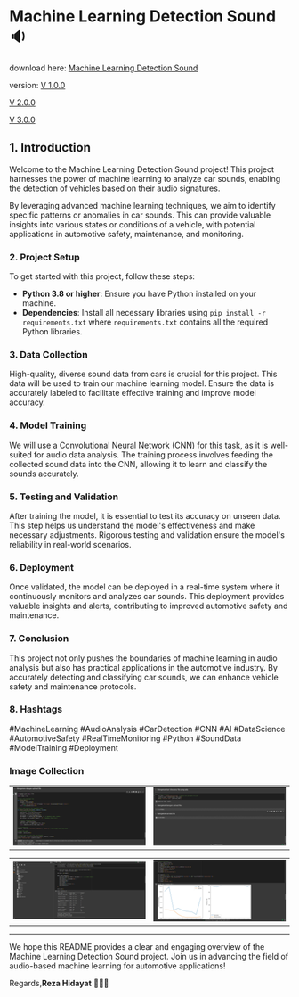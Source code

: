 # Machine Learning Detection Sound 🔉

download here: [Machine Learning Detection Sound](https://github.com/rezapace/Machine-Learning-Sound-Detection/releases/download/Dataset/v3.ipynb)

version:
[V 1.0.0 ](https://github.com/rezapace/Machine-Learning-Sound-Detection/releases/download/Dataset/v1.ipynb)

[V 2.0.0 ](https://github.com/rezapace/Machine-Learning-Sound-Detection/releases/download/Dataset/v2.ipynb)

[V 3.0.0 ](https://github.com/rezapace/Machine-Learning-Sound-Detection/releases/download/Dataset/v3.ipynb)

## 1. Introduction

Welcome to the Machine Learning Detection Sound project! This project harnesses the power of machine learning to analyze car sounds, enabling the detection of vehicles based on their audio signatures.

By leveraging advanced machine learning techniques, we aim to identify specific patterns or anomalies in car sounds. This can provide valuable insights into various states or conditions of a vehicle, with potential applications in automotive safety, maintenance, and monitoring.

### 2. Project Setup

To get started with this project, follow these steps:

- **Python 3.8 or higher**: Ensure you have Python installed on your machine.
- **Dependencies**: Install all necessary libraries using `pip install -r requirements.txt` where `requirements.txt` contains all the required Python libraries.

### 3. Data Collection

High-quality, diverse sound data from cars is crucial for this project. This data will be used to train our machine learning model. Ensure the data is accurately labeled to facilitate effective training and improve model accuracy.

### 4. Model Training

We will use a Convolutional Neural Network (CNN) for this task, as it is well-suited for audio data analysis. The training process involves feeding the collected sound data into the CNN, allowing it to learn and classify the sounds accurately.

### 5. Testing and Validation

After training the model, it is essential to test its accuracy on unseen data. This step helps us understand the model's effectiveness and make necessary adjustments. Rigorous testing and validation ensure the model's reliability in real-world scenarios.

### 6. Deployment

Once validated, the model can be deployed in a real-time system where it continuously monitors and analyzes car sounds. This deployment provides valuable insights and alerts, contributing to improved automotive safety and maintenance.

### 7. Conclusion

This project not only pushes the boundaries of machine learning in audio analysis but also has practical applications in the automotive industry. By accurately detecting and classifying car sounds, we can enhance vehicle safety and maintenance protocols.

### 8. Hashtags
#MachineLearning #AudioAnalysis #CarDetection #CNN #AI #DataScience #AutomotiveSafety #RealTimeMonitoring #Python #SoundData #ModelTraining #Deployment

### Image Collection

<table>
  <tr>
    <td><img src="https://github.com/rezapace/Machine-Learning-Sound-Detection/blob/main/image/Upload.jpg?raw=true" alt="Figma 1"></td>
    <td><img src="https://github.com/rezapace/Machine-Learning-Sound-Detection/blob/main/image/existing.jpg?raw=true" alt="Figma 2"></td>
  </tr>
</table>
<table>
  <tr>
    <td><img src="https://github.com/rezapace/Machine-Learning-Sound-Detection/blob/main/image/Structur.jpg?raw=true" alt="Postman"></td>
    <td><img src="https://github.com/rezapace/Machine-Learning-Sound-Detection/blob/main/image/Evaluate.jpg?raw=true" alt="Database"></td>
  </tr>
</table>


---

We hope this README provides a clear and engaging overview of the Machine Learning Detection Sound project. Join us in advancing the field of audio-based machine learning for automotive applications!

Regards,**Reza Hidayat** 👩🏻‍💻